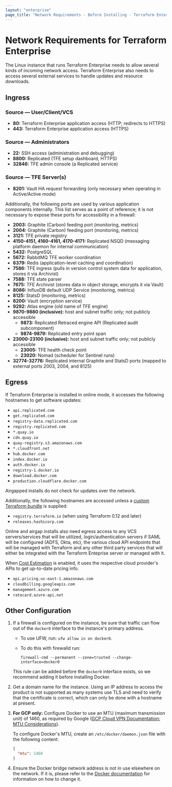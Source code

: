 ```yaml
---
layout: "enterprise"
page_title: "Network Requirements - Before Installing - Terraform Enterprise"
---
```


# Network Requirements for Terraform Enterprise

The Linux instance that runs Terraform Enterprise needs to allow several kinds of incoming network access. Terraform Enterprise also needs to access several external services to handle updates and resource downloads.

## Ingress

### Source — User/Client/VCS

* **80:** Terraform Enterprise application access (HTTP; redirects to HTTPS)
* **443:** Terraform Enterprise application access (HTTPS)

### Source — Administrators

* **22:** SSH access (administration and debugging)
* **8800:** Replicated (TFE setup dashboard, HTTPS)
* **32846:** TFE admin console (a Replicated service)

### Source — TFE Server(s)

* **8201:** Vault HA request forwarding (only necessary when operating in Active/Active mode)

Additionally, the following ports are used by various application components internally.
This list serves as a point of reference; it is not necessary to expose these ports
for accessibility in a firewall:

* **2003:** Graphite (Carbon) feeding port (monitoring, metrics)
* **2004:** Graphite (Carbon) feeding port (monitoring, metrics)
* **3121:** TFE private registry
* **4150-4151, 4160-4161, 4170-4171:** Replicated NSQD (messaging platform daemon for internal communication)
* **5432:** PostgreSQL
* **5672:** RabbitMQ TFE worker coordination
* **6379:** Redis (application-level caching and coordination)
* **7586:** TFE ingress (pulls in version control system data for application, stores it via Archivist)
* **7588:** TFE state parser
* **7675:** TFE Archivist (stores data in object storage, encrypts it via Vault)
* **8086:** InfluxDB default UDP Service (monitoring, metrics)
* **8125:** StatsD (monitoring, metrics)
* **8200:** Vault (encryption service)
* **9292:** Atlas engine (old name of TFE engine)
* **9870-9880 (inclusive):** host and subnet traffic only; not publicly accessible
    * **9873:** Replicated Retraced engine API (Replicated audit subcomponent)
    * **9874-9879:** Replicated entry point span
* **23000-23100 (inclusive):** host and subnet traffic only; not publicly accessible
    * **23005:** TFE health check point
    * **23020:** Nomad (scheduler for Sentinel runs)
* **32774-32776:** Replicated internal Graphite and StatsD ports (mapped to external ports 2003, 2004, and 8125)

## Egress

If Terraform Enterprise is installed in online mode, it accesses the following hostnames to get software updates:

* `api.replicated.com`
* `get.replicated.com`
* `registry-data.replicated.com`
* `registry.replicated.com`
* `*.quay.io`
* `cdn.quay.io`
* `quay-registry.s3.amazonaws.com`
* `*.cloudfront.net`
* `hub.docker.com`
* `index.docker.io`
* `auth.docker.io`
* `registry-1.docker.io`
* `download.docker.com`
* `production.cloudflare.docker.com`

Airgapped installs do not check for updates over the network.

Additionally, the following hostnames are accessed unless a
[custom Terraform bundle](/docs/cloud/run/install-software.html#custom-and-community-providers)
is supplied:

* `registry.terraform.io` (when using Terraform 0.12 and later)
* `releases.hashicorp.com`

Online and airgap installs also need egress access to any VCS servers/services that will be utilized, login/authentication servers if SAML will be configured (ADFS, Okta, etc), the various cloud API endpoints that will be managed with Terraform and any other third party services that will either be integrated with the Terraform Enteprise server or managed with it.

When [Cost Estimation](/docs/enterprise/admin/integration.html#cost-estimation-integration) is enabled, it uses the respective cloud provider's APIs to get up-to-date pricing info.

* `api.pricing.us-east-1.amazonaws.com`
* `cloudbilling.googleapis.com`
* `management.azure.com`
* `ratecard.azure-api.net`

## Other Configuration

1. If a firewall is configured on the instance, be sure that traffic can flow out of the `docker0` interface to the instance's primary address. 
   * To use UFW, run: `ufw allow in on docker0`.
   *  To do this with firewalld run:

        `firewall-cmd --permanent --zone=trusted --change-interface=docker0`

    This rule can be added before the `docker0` interface exists, so we recommend adding it before installing Docker.
1. Get a domain name for the instance. Using an IP address to access the product is not supported as many systems use TLS and need to verify that the certificate is correct, which can only be done with a hostname at present.
1. **For GCP only:** Configure Docker to use an MTU (maximum transmission unit) of 1460, as required by Google ([GCP Cloud VPN Documentation: MTU Considerations](https://cloud.google.com/network-connectivity/docs/vpn/concepts/mtu-considerations)).

    To configure Docker's MTU, create an `/etc/docker/daemon.json` file with the following content:

    ```json
    {
      "mtu": 1460
    }
    ```

1. Ensure the Docker bridge network address is not in use elsewhere on the network. If it is, please refer to the [Docker documentation](https://docs.docker.com/network/bridge/) for information on how to change it.
